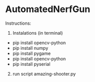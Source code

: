 # AutomatedNerfGun
Instructions:

1. Instalations (in terminal)
- pip install opencv-python 
- pip install numpy
- pip install pygame
- pip install opencv-python
- pip install pyserial

2. run script amazing-shooter.py
